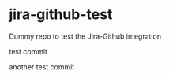 jira-github-test
================

Dummy repo to test the Jira-Github integration

test commit

another test commit